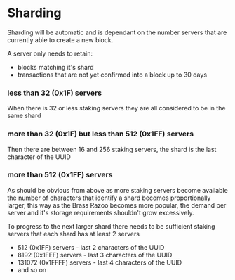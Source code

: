 
# Sharding

Sharding will be automatic and is dependant on the number servers that are currently able to create a new block.

A server only needs to retain:
- blocks matching it's shard
- transactions that are not yet confirmed into a block up to 30 days

### less than 32 (0x1F) servers

When there is 32 or less staking servers they are all considered to be in the same shard

### more than 32 (0x1F) but less than 512 (0x1FF) servers

Then there are between 16 and 256 staking servers, the shard is the last character of the UUID

### more than 512 (0x1FF) servers

As should be obvious from above as more staking servers become available the number of characters that identify a shard becomes proportionally larger, this way as the Brass Razoo becomes more popular, the demand per server and it's storage requirements shouldn't grow excessively.

To progress to the next larger shard there needs to be sufficient staking servers that each shard has at least 2 servers

- 512 (0x1FF) servers - last 2 characters of the UUID
- 8192 (0x1FFF) servers - last 3 characters of the UUID
- 131072 (0x1FFFF) servers - last 4 characters of the UUID
- and so on
